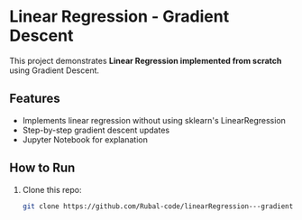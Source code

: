 # Linear Regression - Gradient Descent

This project demonstrates **Linear Regression implemented from scratch** using Gradient Descent.

## Features
- Implements linear regression without using sklearn's LinearRegression
- Step-by-step gradient descent updates
- Jupyter Notebook for explanation

## How to Run
1. Clone this repo:
   ```bash
   git clone https://github.com/Rubal-code/linearRegression---gradientDescent.git

